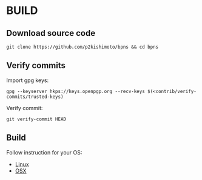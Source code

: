 # BUILD

## Download source code

```
git clone https://github.com/p2kishimoto/bpns && cd bpns
```

## Verify commits

Import gpg keys:

```
gpg --keyserver hkps://keys.openpgp.org --recv-keys $(<contrib/verify-commits/trusted-keys)
```

Verify commit:

```
git verify-commit HEAD
```

## Build

Follow instruction for your OS:

* [Linux](build-linux.md) 
* [OSX](build-osx.md) 